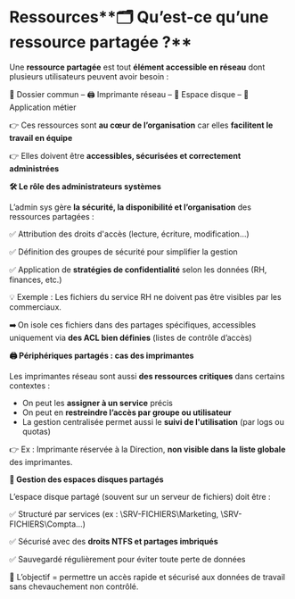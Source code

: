 # Ressources**🗂️ Qu’est-ce qu’une ressource partagée ?**

Une **ressource partagée** est tout **élément accessible en réseau** dont plusieurs utilisateurs peuvent avoir besoin :

📁 Dossier commun – 🖨️ Imprimante réseau – 💾 Espace disque – 🔗 Application métier

👉 Ces ressources sont **au cœur de l’organisation** car elles **facilitent le travail en équipe**

👉 Elles doivent être **accessibles, sécurisées et correctement administrées**



**🛠️ Le rôle des administrateurs systèmes**

L’admin sys gère **la sécurité, la disponibilité et l’organisation** des ressources partagées :

✅ Attribution des droits d'accès (lecture, écriture, modification…)

✅ Définition des groupes de sécurité pour simplifier la gestion

✅ Application de **stratégies de confidentialité** selon les données (RH, finances, etc.)

💡 Exemple : Les fichiers du service RH ne doivent pas être visibles par les commerciaux.

➡️ On isole ces fichiers dans des partages spécifiques, accessibles uniquement via **des ACL bien définies** (listes de contrôle d’accès)



**🖨️ Périphériques partagés : cas des imprimantes**

Les imprimantes réseau sont aussi **des ressources critiques** dans certains contextes :

- On peut les **assigner à un service** précis
- On peut en **restreindre l’accès par groupe ou utilisateur**
- La gestion centralisée permet aussi le **suivi de l'utilisation** (par logs ou quotas)

👉 Ex : Imprimante réservée à la Direction, **non visible dans la liste globale** des imprimantes.



**💾 Gestion des espaces disques partagés**

L’espace disque partagé (souvent sur un serveur de fichiers) doit être :

✅ Structuré par services (ex : \SRV-FICHIERS\Marketing, \SRV-FICHIERS\Compta…)

✅ Sécurisé avec des **droits NTFS et partages imbriqués**

✅ Sauvegardé régulièrement pour éviter toute perte de données

🎯 L’objectif = permettre un accès rapide et sécurisé aux données de travail sans chevauchement non contrôlé.

